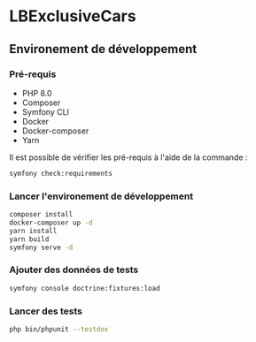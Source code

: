 # LBExclusiveCars
## Environement de développement
### Pré-requis
 * PHP 8.0
 * Composer
 * Symfony CLI
 * Docker
 * Docker-composer
 * Yarn

 Il est possible de vérifier les pré-requis à l'aide de la commande :

 ```bash
symfony check:requirements
 ``` 
### Lancer l'environement de développement
```bash
composer install
docker-composer up -d
yarn install
yarn build
symfony serve -d
```
### Ajouter des données de tests
```bash
symfony console doctrine:fixtures:load
```

### Lancer des tests
```bash
php bin/phpunit --testdox
```